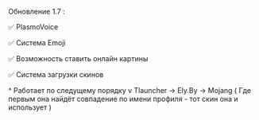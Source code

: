  Обновление 1.7 :

✅ PlasmoVoice

✅ Система Emoji

✅ Возможность ставить онлайн картины

✅ Система загрузки скинов 

^ Работает по следущему порядку v
Tlauncher -> Ely.By -> Mojang ( Где первым она 
найдёт совпадение по имени профиля - тот скин 
она и использует )

